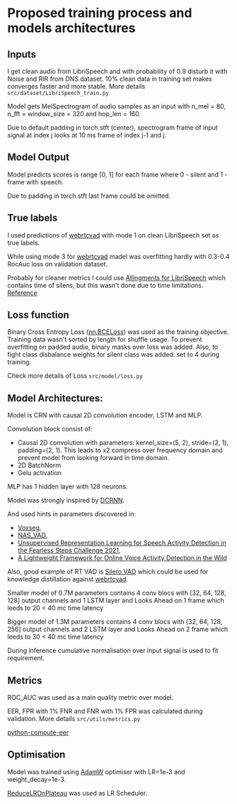 # Proposed training process and  models architectures

## Inputs

I get clean audio from LibriSpeech and with probability of 0.9 disturb it with Noise and RIR from DNS dataset.
10% clean data in training set makes converges faster and more stable. 
More details `src/dataset/LibriSpeech_train.py`

Model gets MelSpectrogram of audio samples as an input with n_mel = 80, n_fft = window_size = 320 and hop_len = 160.

Due to default padding in torch.stft (center), spectrogram frame of input signal at index j looks at 10 ms frame of index j-1 and j. 

## Model Output

Model predicts scores is range [0, 1] for each frame where 0 - silent and 1 - frame with speech.

Due to padding in torch.stft last frame could be omitted.

## True labels
I used predictions of [webrtcvad](https://github.com/wiseman/py-webrtcvad) with mode 1 on clean LibriSpeech set as true labels.

While using mode 3 for [webrtcvad](https://github.com/wiseman/py-webrtcvad) madel was overfitting hardly with 0.3-0.4 RocAuc loss on validation dataset.

Probably for cleaner metrics I could use [Allingments for LibriSpeech](https://zenodo.org/record/2619474#.YgPae7pByUl) which contains time of silens, but this wasn't done due to time limitations. [Reference](https://github.com/asteroid-team/Libri_VAD)
## Loss function

Binary Cross Entropy Loss ([nn.BCELoss](https://pytorch.org/docs/stable/generated/torch.nn.BCELoss.html)) was used as the training objective. 
Training data wasn't sorted by length for shuffle usage. To prevent overfitting on padded audio, binary masks over loss was added. Also, to fight class disbalance weights for silent class was added: set to 4 during training.

Check more details of Loss `src/model/loss.py`

## Model Architectures:

Model is CRN with causal 2D convolution encoder, LSTM and MLP. 

Convolution block consist of:
- Causal 2D convolution with parameters: kernel_size=(5, 2), stride=(2, 1), padding=(2, 1). This leads to x2 compress over frequency domain and prevent model from looking forward in time domain.
- 2D BatchNorm
- Gelu activation

MLP has 1 hidden layer with 128 neurons.

Model was strongly inspired by [DCRNN](https://github.com/liyaguang/DCRNN).

And used hints in parameters discovered in:
- [Voxseg](https://github.com/NickWilkinson37/voxseg), 
- [NAS_VAD](https://github.com/daniel03c1/nas_vad), 
- [Unsupervised Representation Learning for Speech Activity Detection in the Fearless Steps Challenge 2021](https://www.isca-speech.org/archive/pdfs/interspeech_2021/gimeno21_interspeech.pdf),
- [A Lightweight Framework for Online Voice Activity Detection in the Wild](https://www.isca-speech.org/archive/pdfs/interspeech_2021/xu21b_interspeech.pdf)

Also, good example of RT VAD is [Silero VAD](https://github.com/snakers4/silero-vad) which could be used for knowledge distillation against [webrtcvad](https://github.com/wiseman/py-webrtcvad).

Smaller model of 0.7M parameters contains 4 conv blocs with [32, 64, 128, 128] output channels and 1 LSTM layer and Looks Ahead on 1 frame which leeds to 20 < 40 mc time latency

Bigger model of 1.3M parameters contains 4 conv blocs with [32, 64, 128, 256] output channels and 2 LSTM layer and Looks Ahead on 2 frame which leeds to 30 < 40 mc time latency

During inference cumulative normalisation over input signal is used to fit requirement.

## Metrics
ROC_AUC was used as a main quality metric over model.

EER, FPR with 1% FNR and FNR with 1% FPR was calculated during validation. More details `src/utils/metrics.py`

[python-compute-eer](https://github.com/YuanGongND/python-compute-eer)

## Optimisation
Model was trained using [AdamW](https://pytorch.org/docs/stable/generated/torch.optim.AdamW.html) optimiser with LR=1e-3 and weight_decay=1e-3.

[ReduceLROnPlateau](https://pytorch.org/docs/stable/generated/torch.optim.lr_scheduler.ReduceLROnPlateau.html) was used as LR Scheduler.  
    